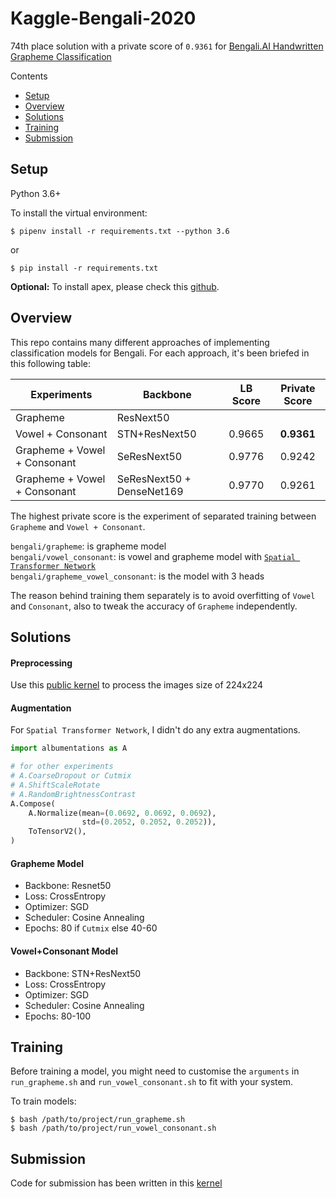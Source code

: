# Kaggle-Bengali-2020

74th place solution with a private score of `0.9361` for 
[Bengali.AI Handwritten Grapheme Classification](https://www.kaggle.com/c/bengaliai-cv19)

Contents
 - [Setup](#setup)
 - [Overview](#overview)
 - [Solutions](#solutions)
 - [Training](#training)
 - [Submission](#submission)

## Setup

Python 3.6+

To install the virtual environment:
```
$ pipenv install -r requirements.txt --python 3.6
```
or 
```
$ pip install -r requirements.txt
```

**Optional:** To install apex, please check this [github](https://github.com/NVIDIA/apex).

## Overview

This repo contains many different approaches of implementing classification models for
Bengali. For each approach, it's been briefed in this following table:

| Experiments                   | Backbone                  | LB Score | Private Score |
| ----------------------------- | -------------             | :------: | :-----------: |
| Grapheme                      | ResNext50                  |          |               |
| Vowel + Consonant             | STN+ResNext50             | 0.9665   | **0.9361**    |
| Grapheme + Vowel + Consonant  | SeResNext50               | 0.9776   | 0.9242        |
| Grapheme + Vowel + Consonant  | SeResNext50 + DenseNet169 | 0.9770   | 0.9261        |

The highest private score is the experiment of separated training between `Grapheme` and
`Vowel + Consonant`.

`bengali/grapheme`: is grapheme model\
`bengali/vowel_consonant`: is vowel and grapheme model with 
[`Spatial Transformer Network`](https://github.com/clovaai/deep-text-recognition-benchmark/blob/master/modules/transformation.py)\
`bengali/grapheme_vowel_consonant`: is the model with 3 heads

The reason behind training them separately is to avoid overfitting of `Vowel` and
`Consonant`, also to tweak the accuracy of `Grapheme` independently.

## Solutions

#### Preprocessing

Use this [public kernel](https://www.kaggle.com/iafoss/image-preprocessing-128x128) to
process the images size of 224x224

#### Augmentation
For `Spatial Transformer Network`, I didn't do any extra augmentations.
```python
import albumentations as A

# for other experiments
# A.CoarseDropout or Cutmix
# A.ShiftScaleRotate
# A.RandomBrightnessContrast
A.Compose(
    A.Normalize(mean=(0.0692, 0.0692, 0.0692),
                std=(0.2052, 0.2052, 0.2052)),
    ToTensorV2(),
)
```

#### Grapheme Model
- Backbone: Resnet50
- Loss: CrossEntropy
- Optimizer: SGD
- Scheduler: Cosine Annealing
- Epochs: 80 if `Cutmix` else 40-60 

#### Vowel+Consonant Model
- Backbone: STN+ResNext50
- Loss: CrossEntropy
- Optimizer: SGD
- Scheduler: Cosine Annealing
- Epochs: 80-100

## Training

Before training a model, you might need to customise the `arguments` in `run_grapheme.sh`
and `run_vowel_consonant.sh` to fit with your system.

To train models:
```
$ bash /path/to/project/run_grapheme.sh
$ bash /path/to/project/run_vowel_consonant.sh
```

## Submission
Code for submission has been written in this [kernel](https://www.kaggle.com/moximo13/spatial-transform-network-bengali?scriptVersionId=30662848)